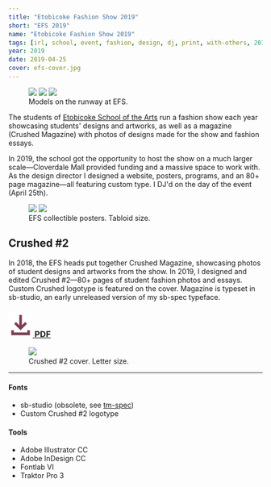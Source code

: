 ```yaml
---
title: "Etobicoke Fashion Show 2019"
short: "EFS 2019"
name: "Etobicoke Fashion Show 2019"
tags: [irl, school, event, fashion, design, dj, print, with-others, 2019]
year: 2019
date: 2019-04-25
cover: efs-cover.jpg
---
```


<figure>
  <div class="img3">
    <img src="{{ site.baseurl }}/assets/img/efs1.jpg" style="margin-top:0">
    <img src="{{ site.baseurl }}/assets/img/efs2.jpg" style="margin-top:0">
    <img src="{{ site.baseurl }}/assets/img/efs3.jpg" style="margin-top:0">
  </div>
  <figcaption>Models on the runway at EFS.</figcaption>
</figure>

The students of [Etobicoke School of the Arts](http://esainfo.ca) run a fashion show each year showcasing students' designs and artworks, as well as a magazine (Crushed Magazine) with photos of designs made for the show and fashion essays.

In 2019, the school got the opportunity to host the show on a much larger scale—Cloverdale Mall provided funding and a massive space to work with. As the design director I designed a website, posters, programs, and an 80+ page magazine—all featuring custom type. I DJ'd on the day of the event (April 25th).

<figure>
  <div class="img2">
    <img src="{{ site.baseurl }}/assets/img/efsposter1.jpg">
    <img src="{{ site.baseurl }}/assets/img/efsposter2.jpg">
  </div>
  <figcaption>EFS collectible posters. Tabloid size.</figcaption>
</figure>

## Crushed #2

In 2018, the EFS heads put together Crushed Magazine, showcasing photos of student designs and artworks from the show. In 2019, I designed and edited Crushed #2—80+ pages of student fashion photos and essays. Custom Crushed logotype is featured on the cover. Magazine is typeset in sb-studio, an early unreleased version of my sb-spec typeface.

<!-- [Download Crushed #2 PDF](https://drive.google.com/file/d/1U2lSzCMlywL6SeTMMo9f5bU692RCh1Es/view?usp=sharing) -->

<h3>
  <a target="_blank" href="https://drive.google.com/file/d/1U2lSzCMlywL6SeTMMo9f5bU692RCh1Es/view?usp=sharing" class="clean button"><img src="/assets/symbols/download.svg" class="icon"/> PDF</a>
</h3>

<figure>
  <img src="{{ site.baseurl }}/assets/img/crushed2cover.jpg">
  <figcaption>Crushed #2 cover. Letter size.</figcaption>
</figure>

* * *

#### Fonts
- sb-studio (obsolete, see [tm-spec](/work/type/#tm-spec))
- Custom Crushed #2 logotype

#### Tools
- Adobe Illustrator CC
- Adobe InDesign CC
- Fontlab VI
- Traktor Pro 3